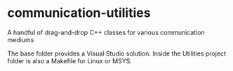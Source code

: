 # communication-utilities
A handful of drag-and-drop C++ classes for various communication mediums

The base folder provides a Visual Studio solution. Inside the Utilities project folder is also a Makefile for Linux or MSYS.
